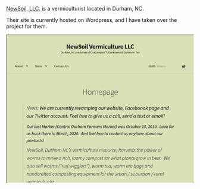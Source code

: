 [NewSoil, LLC.](https://newsoil.org/) is a vermiculturist located in Durham, NC. 

Their site is currently hosted on Wordpress, and I have taken over the project for them. 

<a href="https://newsoil.org/"><img src= "https://github.com/roseanfrankale/new_Soil_FF/blob/master/new_Soil_Homepage.png?raw=true" height="400" width="640"/></a>
